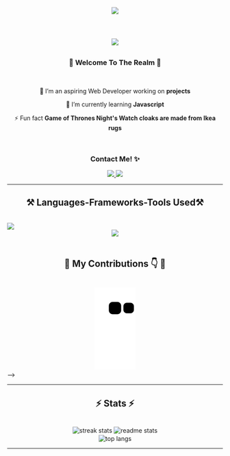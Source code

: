 <!--<img align="right" src="https://visitor-badge.laobi.icu/badge?page_id=Lokesh1933.Lokesh1933" /> -->
<h1 align="center">
    <img src="https://user-images.githubusercontent.com/74038190/225813708-98b745f2-7d22-48cf-9150-083f1b00d6c9.gif" width="300"/>
  </h1>
  <h1 align="center">
      <img src="https://readme-typing-svg.herokuapp.com/?font=Righteous&size=35&center=true&vCenter=true&width=500&height=70&duration=4000&lines=Hi+There!+👋;+I'm+Lokesh+Priyanshu!;" />
  </h1>
  
  <h3 align="Center">🌟 Welcome To The Realm 🌟</h3>
  
  <br/>
  
  <div align="Center">
   
   🔭 I’m an aspiring Web Developer working on  **projects**
   
   🌱 I’m currently learning **Javascript**
  
  
  
  ⚡ Fun fact  **Game of Thrones Night's Watch cloaks are made from Ikea rugs** 
    
  
  </div>
  <br>
  
  <div align="center"><h3>Contact Me! ✨</h3> 
    <a href="mailto:a301xlokeshn@gmail.com">
      <img src="https://img.shields.io/badge/Gmail-333333?style=for-the-badge&logo=gmail&logoColor=red" />
    </a>
    <a href="https://www.linkedin.com/in/lokesh-priyanshu-a4b586256/" target="_blank">
      <img src="https://img.shields.io/badge/LinkedIn-0077B5?style=for-the-badge&logo=linkedin&logoColor=white" target="_blank" />
    </a>
    <!--<a href="https://salesp07.github.io" target="_blank">
       <img src="https://img.shields.io/badge/Portfolio-FF5722?style=for-the-badge&logo=todoist&logoColor=white" target="_blank" /> <!-- sqlite, safari, google-chrome are other good icon options -->
    </a>
  </div>
  
   <hr/>
   
  <h2 align="Center">⚒️ Languages-Frameworks-Tools Used⚒️</h2>
  <br/>
  <div align="Center">
      <img src="https://skillicons.dev/icons?i=html,css,vscode,github,figma,git" style="display: block;" />
      <img src="https://skillicons.dev/icons?i=nodejs,bootstrap,python,javascript,c,java,mysql style="display: block;" /><br>
      
  </div>
  
  <br/>
  
  
  
  <div align="center">
    <h2>🐍 My Contributions 👇 🐍</h2>
    <br>
    <img alt="GitHub Snake" src="https://raw.githubusercontent.com/Lokesh1933/Lokesh1933/output/github-contribution-grid-snake.svg" />
    
    
  </div> -->
  
  <hr/>
  
  <h2 align="center">⚡ Stats ⚡</h2>
  <br>
  <div align=center>
    <!--<img width=390 src="https://github-readme-streak-stats.vercel.app/?user=Lokesh1933&count_private=true&theme=react&border_radius=10" alt="streak stats"/> -->
    <img width=390 src="https://streak-stats.demolab.com/?user=Lokesh1933&theme=dark" alt="streak stats"/>
    <img width=390 src="https://github-readme-stats.vercel.app/api?username=Lokesh1933&show_icons=true&theme=react&rank_icon=github&border_radius=10" alt="readme stats" />
    <br/>
    <!--[![Lokesh's GitHub stats](https://github-readme-stats.vercel.app/api?username=Lokesh1933)](https://github.com/Lokesh1933/github-readme-stats) -->
    <img width=325 align="center" src="https://github-readme-stats.vercel.app/api/top-langs/?username=Lokesh1933&layout=compact" alt="top langs" /> 
  </div>
  
  
  
  <hr/>
  
  <!-- <br/>
  
  <div align="center">
  <a href='https://ko-fi.com/V7V4RAK9C' target='_blank'><img height='64' style='border:0px;height:64px;' src='https://storage.ko-fi.com/cdn/kofi1.png?v=3' border='0' alt='Buy Me a Coffee at ko-fi.com' /></a>
  </div> -->
  
  <br/>
